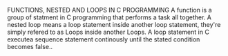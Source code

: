 FUNCTIONS, NESTED AND LOOPS IN C PROGRAMMING
A function is a group of statment in C programming that performs a task all together.
A nested loop means a loop statement inside another loop statement, they're simply refered to as Loops inside another Loops.
A loop statement in C executea sequence statement continously until the stated condition becomes false..
